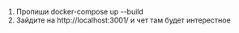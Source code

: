 1. Пропиши docker-compose up --build
2. Зайдите на http://localhost:3001/ и чет там будет интерестное
